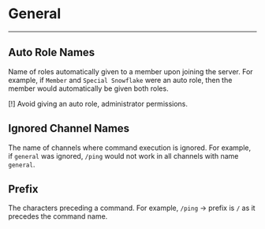 # General

---

## Auto Role Names
Name of roles automatically given to a member upon joining the server.
For example, if `Member` and `Special Snowflake` were an auto role, then the member 
would automatically be given both roles.

[!] Avoid giving an auto role, administrator permissions.
## Ignored Channel Names
The name of channels where command execution is ignored.
For example, if `general` was ignored, `/ping` would not work in all channels with name `general`.

## Prefix
The characters preceding a command.
For example, `/ping` -> prefix is `/` as it precedes the command name.